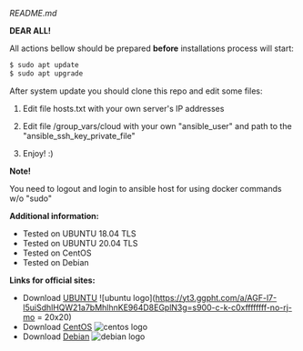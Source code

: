 *README.md*

**DEAR ALL!**

All actions bellow should be prepared **before** installations process will start:

```sh
$ sudo apt update
$ sudo apt upgrade
```

After system update you should clone this repo and edit some files:

1. Edit file hosts.txt with your own server's IP addresses

2. Edit file /group_vars/cloud with your own "ansible_user" and path to the "ansible_ssh_key_private_file"

3. Enjoy! :)

**Note!**

You need to logout and login to ansible host for using docker commands w/o "sudo"

**Additional information:**

*   Tested on UBUNTU 18.04 TLS
*   Tested on UBUNTU 20.04 TLS
*   Tested on CentOS
*   Tested on Debian

**Links for official sites:**

- Download [UBUNTU](https://ubuntu.com/)
![ubuntu logo](https://yt3.ggpht.com/a/AGF-l7-l5uiSdhlHQW21a7bMhlhnKE964D8EGplN3g=s900-c-k-c0xffffffff-no-rj-mo = 20x20)
- Download [CentOS](https://www.centos.org/download/)
![centos logo](https://yandex.by/images/search?pos=0&from=tabbar&img_url=https%3A%2F%2Fhosteko.com%2Fhtk-blog%2Fwp-content%2Fuploads%2F2019%2F05%2Fcentos.png&text=centos+logo&rpt=simage)
- Download [Debian](https://www.debian.org/releases/buster/releasenotes)
![debian logo](https://yandex.by/images/search?pos=0&from=tabbar&img_url=https%3A%2F%2Fupload.wikimedia.org%2Fwikipedia%2Fcommons%2Fthumb%2F4%2F4a%2FDebian-OpenLogo.svg%2F440px-Debian-OpenLogo.svg.png&text=debian+logo&rpt=simage)

